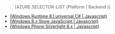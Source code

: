 > [AZURE.SELECTOR-LIST (Platform | Backend )]
- [(Windows Runtime 8.1 universal C# | Javascript)](../articles/mobile-services-windows-store-dotnet-single-sign-on.md)
- [(Windows 8.x Store JavaScript | Javascript)](../articles/mobile-services-windows-store-javascript-single-sign-on.md)
- [(Windows Phone Silverlight 8.x | Javascript)](../articles/mobile-services-windows-phone-single-sign-on.md)

<!---HONumber=August15_HO6-->